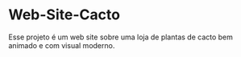 # Web-Site-Cacto
Esse projeto é um web site sobre uma loja de plantas de cacto bem animado e com visual moderno.

